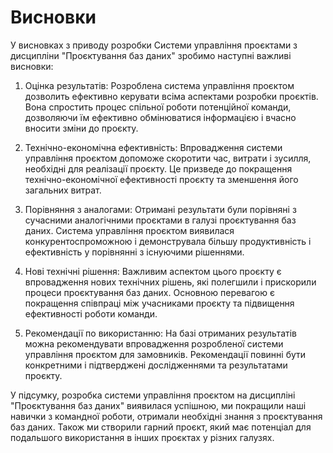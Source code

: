 # Висновки

У висновках з приводу розробки Системи управління проєктами з дисципліни "Проєктування баз даних" зробимо наступні важливі висновки:

1. Оцінка результатів: Розроблена система управління проєктом дозволить ефективно керувати всіма аспектами розробки проєктів. Вона спростить процес спільної роботи потенційної команди, дозволяючи їм ефективно обмінюватися інформацією і вчасно вносити зміни до проєкту.

2. Технічно-економічна ефективність: Впровадження системи управління проєктом допоможе скоротити час, витрати і зусилля, необхідні для реалізації проєкту. Це призведе до покращення технічно-економічної ефективності проєкту та зменшення його загальних витрат.

3. Порівняння з аналогами: Отримані результати були порівняні з сучасними аналогічними проєктами в галузі проєктування баз даних. Система управління проєктом виявилася конкурентоспроможною і демонструвала більшу продуктивність і ефективність у порівнянні з існуючими рішеннями.

4. Нові технічні рішення: Важливим аспектом цього проєкту є впровадження нових технічних рішень, які полегшили і прискорили процеси проєктування баз даних. Основною перевагою є покращення співпраці між учасниками проєкту та підвищення ефективності роботи команди.

5. Рекомендації по використанню: На базі отриманих результатів можна рекомендувати впровадження розробленої системи управління проєктом для замовників. Рекомендації повинні бути конкретними і підтверджені дослідженнями та результатами проєкту.

У підсумку, розробка системи управління проєктом на дисципліні "Проєктування баз даних" виявилася успішною, ми покращили наші навички з командної роботи, отримали необхідні знання з проєктування баз даних. Також ми створили гарний проєкт, який має потенціал для подальшого використання в інших проєктах у різних галузях.

